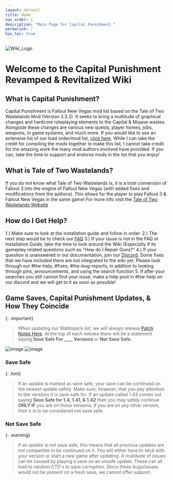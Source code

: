 ```yaml
---
layout: default
title: Home
nav_order: 1
description: "Main Page for Capital Punishment."
permalink: /
has_toc: true
---
```


![Wiki_Logo](https://user-images.githubusercontent.com/112358568/210277595-96e03939-e710-4ba4-9f85-3e0d8dc7cdcc.png)

# **Welcome to the Capital Punishment Revamped & Revitalized Wiki** 

## What is Capital Punishment?
Capital Punishment is Fallout New Vegas mod list based on the Tale of Two Wastelands Mod (Version 3.3.2). It seeks to bring a multitude of graphical changes and hardcore roleplaying elements to the Capital & Mojave wastes. Alongside these changes are various new quests, player homes, jobs, weapons, in game systems, and much more. If you would like to see an extensive list of our load order/mod list, [click here](https://www.wabbajack.org/search/TTWTrueVegas/capitalpunishment). While I can take the credit for compiling the mods together to make this list, I cannot take credit for the amazing work the many mod authors involved have provided. If you can, take the time to support and endorse mods in the list that you enjoy!

## What is Tale of Two Wastelands?
If you do not know what Tale of Two Wastelands is, it is a total conversion of Fallout 3 into the engine of Fallout New Vegas (with added fixes and modifications from the authors). This allows for the player to play Fallout 3 & Fallout New Vegas in the same game! For more info visit the [Tale of Two Wastelands Website](https://thebestoftimes.github.io/index.html)

## How do I Get Help?
1.) Make sure to look at the installation guide and follow in order.
2.) The next step would be to check our [FAQ](https://themrnewvegas.github.io/01Support/FAQ/)
3.) If your issue is not in the FAQ or Installation Guide, take the time to look around the Wiki (Especially if its gameplay related questions such as "How do I Repair Guns?"
4.) If your question is unanswered in our documentation, join our [Discord](https://discord.gg/43EhRjU). Some fixes that we have included there are not integrated to the wiki yet. Please look through our #ttw-help, #fixes, #ttw-bug-reports, in addition to looking through pins, announcements, and using the search function
5. If after your searches you still cannot find your issue, make a help post in #ttw-help on our discord and we will get to it as soon as possible!

## Game Saves, Capital Punishment Updates, & How They Coincide

{: .important}
> When updating our Wabbajack list, we will always release [Patch Notes Here](https://github.com/TheMrNewVegas/TTWTrueVegas/releases). At the top of each release there will be a statement saying **Save Safe For ____ Versions** or **Not Save Safe**. 

![image](https://user-images.githubusercontent.com/112358568/210279382-be1fb72e-7770-467a-9cf9-19646d323f5b.png)
![image](https://user-images.githubusercontent.com/112358568/210279395-51745e85-e413-44a6-b3db-b81b3d2e3f5d.png)


### Save Safe

{: .hint}
>If an update is marked as save safe, your save can be continued on the newest update safely. Make sure, however, that you pay attention to the versions it is save safe for. If an update called 1.43 comes out saying **Save Safe for 1.4, 1.41, & 1.42** then you may safely continue **ONLY IF** you are on those versions. If you are on any other version, then it is to be considered not save safe.

### Not Save Safe

{: .warning}
> If an update is not save safe, this means that all previous updates are not compatible to be continued on it. You will either have to stick with your version or start a new game after updating. A multitude of issues can be caused by playing a save on an unsafe update. These can all lead to random CTD's to save corruption. Since these bugs/issues would not be present on a fresh save, we cannot offer support.


